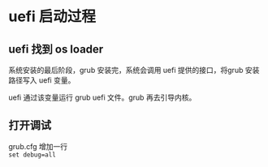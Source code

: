 
# uefi 启动过程

## uefi 找到 os loader

系统安装的最后阶段，grub 安装完，系统会调用 uefi 提供的接口，将grub 安装路径写入 uefi 变量。

uefi 通过该变量运行 grub uefi 文件。grub 再去引导内核。

## 打开调试

grub.cfg 增加一行  
`set debug=all`
